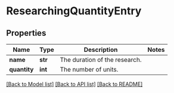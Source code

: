 # ResearchingQuantityEntry

## Properties
Name | Type | Description | Notes
------------ | ------------- | ------------- | -------------
**name** | **str** | The duration of the research. | 
**quantity** | **int** | The number of units. | 

[[Back to Model list]](../README.md#documentation-for-models) [[Back to API list]](../README.md#documentation-for-api-endpoints) [[Back to README]](../README.md)

